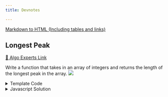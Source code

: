 ```yaml
---
title: Devnotes

---
```


[Markdown to HTML (Including tables and links)](https://markdowntohtml.com/)


## Longest Peak

[👀 Algo Experts Link](https://www.algoexpert.io/questions/Find%20Kth%20Largest%20Value%20In%20BST)

Write a function that takes in an array of integers and returns the length of
the longest peak in the array.
![](/img/2022-04-18-17-07-54.png)

<details>
<summary>
 Template Code
</summary>



<div>

<iframe frameborder="0" width="100%" height="500px" src="https://replit.com/@NeneWang/selectionSort-exercise?embed=true"></iframe>

```javascript
class BST {
  constructor(value) {
    this.value = value;
    this.left = null;
    this.right = null;
  }
}

function findKthLargestValueInBst(tree, k) {
  // Write your code here.
  return -1;
}


```
</div>
</details>


<details>
<summary>
 Javascript Solution
</summary>

<div>


```javascript

```
</div>
</details>
